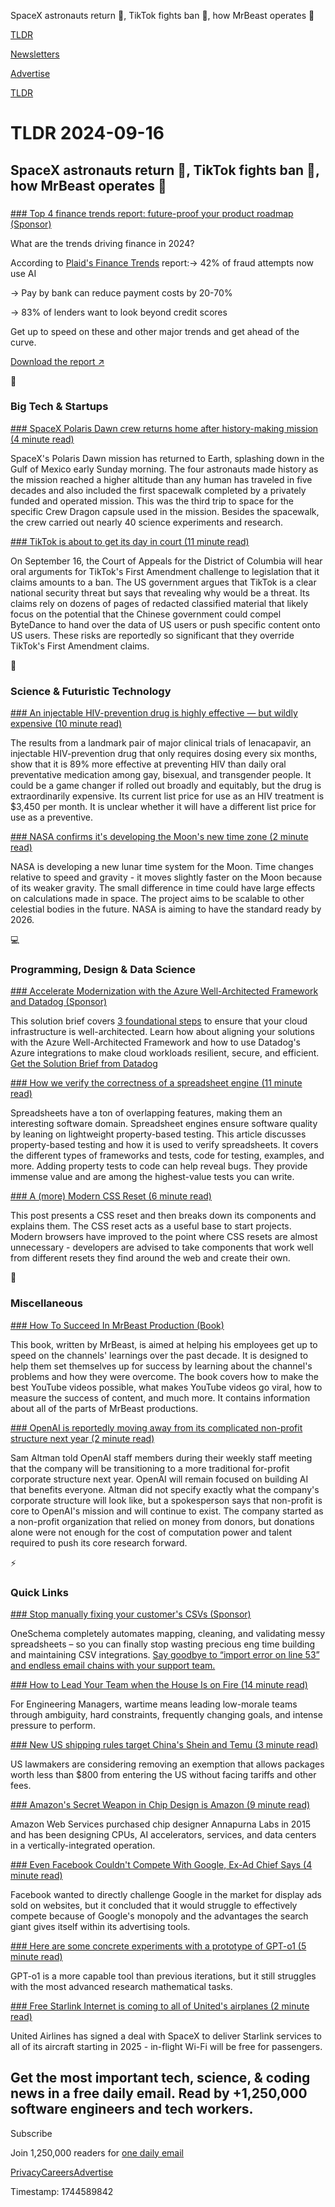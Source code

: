 SpaceX astronauts return 🚀, TikTok fights ban 📱, how MrBeast operates 📄

[TLDR](/)

[Newsletters](/newsletters)

[Advertise](https://advertise.tldr.tech/)

[TLDR](/)

# TLDR 2024-09-16

## SpaceX astronauts return 🚀, TikTok fights ban 📱, how MrBeast operates 📄

### 

[### Top 4 finance trends report: future-proof your product roadmap (Sponsor)](https://plaid.com/guide-top-trends-future-of-finance/?utm_source=TLDR&amp;utm_medium=PaidNewsletter&amp;utm_campaign=TLDR_Paid_Newsletter_Ad_Buy&amp;utm_content=Future_of_Finance_Guide)

What are the trends driving finance in 2024?

According to [Plaid's Finance Trends](https://plaid.com/guide-top-trends-future-of-finance/?utm_source=TLDR&utm_medium=PaidNewsletter&utm_campaign=TLDR_Paid_Newsletter_Ad_Buy&utm_content=Future_of_Finance_Guide) report:→ 42% of fraud attempts now use AI

→ Pay by bank can reduce payment costs by 20-70%

→ 83% of lenders want to look beyond credit scores

Get up to speed on these and other major trends and get ahead of the curve.

[Download the report ↗️](https://plaid.com/guide-top-trends-future-of-finance/?utm_source=TLDR&utm_medium=PaidNewsletter&utm_campaign=TLDR_Paid_Newsletter_Ad_Buy&utm_content=Future_of_Finance_Guide)

📱

### Big Tech & Startups

[### SpaceX Polaris Dawn crew returns home after history-making mission (4 minute read)](https://edition.cnn.com/2024/09/15/science/spacex-polaris-dawn-splashdown-landing/index.html?utm_source=tldrnewsletter)

SpaceX's Polaris Dawn mission has returned to Earth, splashing down in the Gulf of Mexico early Sunday morning. The four astronauts made history as the mission reached a higher altitude than any human has traveled in five decades and also included the first spacewalk completed by a privately funded and operated mission. This was the third trip to space for the specific Crew Dragon capsule used in the mission. Besides the spacewalk, the crew carried out nearly 40 science experiments and research.

[### TikTok is about to get its day in court (11 minute read)](https://www.theverge.com/2024/9/14/24243794/tiktok-ban-bytedance-court-oral-arguments-lawsuit-explainer?utm_source=tldrnewsletter)

On September 16, the Court of Appeals for the District of Columbia will hear oral arguments for TikTok's First Amendment challenge to legislation that it claims amounts to a ban. The US government argues that TikTok is a clear national security threat but says that revealing why would be a threat. Its claims rely on dozens of pages of redacted classified material that likely focus on the potential that the Chinese government could compel ByteDance to hand over the data of US users or push specific content onto US users. These risks are reportedly so significant that they override TikTok's First Amendment claims.

🚀

### Science & Futuristic Technology

[### An injectable HIV-prevention drug is highly effective — but wildly expensive (10 minute read)](https://www.nbcnews.com/nbc-out/out-health-and-wellness/injectable-hiv-prevention-drug-lencapavir-rcna170778?utm_source=tldrnewsletter)

The results from a landmark pair of major clinical trials of lenacapavir, an injectable HIV-prevention drug that only requires dosing every six months, show that it is 89% more effective at preventing HIV than daily oral preventative medication among gay, bisexual, and transgender people. It could be a game changer if rolled out broadly and equitably, but the drug is extraordinarily expensive. Its current list price for use as an HIV treatment is $3,450 per month. It is unclear whether it will have a different list price for use as a preventive.

[### NASA confirms it's developing the Moon's new time zone (2 minute read)](https://www.engadget.com/science/space/nasa-confirms-its-developing-the-moons-new-time-zone-165345568.html?src=rss&amp;utm_source=tldrnewsletter)

NASA is developing a new lunar time system for the Moon. Time changes relative to speed and gravity - it moves slightly faster on the Moon because of its weaker gravity. The small difference in time could have large effects on calculations made in space. The project aims to be scalable to other celestial bodies in the future. NASA is aiming to have the standard ready by 2026.

💻

### Programming, Design & Data Science

[### Accelerate Modernization with the Azure Well-Architected Framework and Datadog (Sponsor)](https://www.datadoghq.com/resources/cloud-excellence-azure-well-architected/?utm_source=tldrnewsletter&amp;utm_medium=newsletter&amp;utm_campaign=dg-coreplatform-ww-azure-cloud-modernization-tldr)

This solution brief covers [3 foundational steps](https://www.datadoghq.com/resources/cloud-excellence-azure-well-architected/?utm_source=tldrnewsletter&utm_medium=newsletter&utm_campaign=dg-coreplatform-ww-azure-cloud-modernization-tldr) to ensure that your cloud infrastructure is well-architected. Learn how about aligning your solutions with the Azure Well-Architected Framework and how to use Datadog's Azure integrations to make cloud workloads resilient, secure, and efficient. [Get the Solution Brief from Datadog](https://www.datadoghq.com/resources/cloud-excellence-azure-well-architected/?utm_source=tldrnewsletter&utm_medium=newsletter&utm_campaign=dg-coreplatform-ww-azure-cloud-modernization-tldr)

[### How we verify the correctness of a spreadsheet engine (11 minute read)](https://rowzero.io/blog/property-based-testing?utm_source=tldrnewsletter)

Spreadsheets have a ton of overlapping features, making them an interesting software domain. Spreadsheet engines ensure software quality by leaning on lightweight property-based testing. This article discusses property-based testing and how it is used to verify spreadsheets. It covers the different types of frameworks and tests, code for testing, examples, and more. Adding property tests to code can help reveal bugs. They provide immense value and are among the highest-value tests you can write.

[### A (more) Modern CSS Reset (6 minute read)](https://piccalil.li/blog/a-more-modern-css-reset/?utm_source=tldrnewsletter)

This post presents a CSS reset and then breaks down its components and explains them. The CSS reset acts as a useful base to start projects. Modern browsers have improved to the point where CSS resets are almost unnecessary - developers are advised to take components that work well from different resets they find around the web and create their own.

🎁

### Miscellaneous

[### How To Succeed In MrBeast Production (Book)](https://drive.google.com/file/d/1YaG9xpu-WQKBPUi8yQ4HaDYQLUSa7Y3J/view?utm_source=tldrnewsletter)

This book, written by MrBeast, is aimed at helping his employees get up to speed on the channels' learnings over the past decade. It is designed to help them set themselves up for success by learning about the channel's problems and how they were overcome. The book covers how to make the best YouTube videos possible, what makes YouTube videos go viral, how to measure the success of content, and much more. It contains information about all of the parts of MrBeast productions.

[### OpenAI is reportedly moving away from its complicated non-profit structure next year (2 minute read)](https://www.engadget.com/ai/openai-is-reportedly-moving-away-from-its-complicated-non-profit-structure-next-year-130014948.html?utm_source=tldrnewsletter)

Sam Altman told OpenAI staff members during their weekly staff meeting that the company will be transitioning to a more traditional for-profit corporate structure next year. OpenAI will remain focused on building AI that benefits everyone. Altman did not specify exactly what the company's corporate structure will look like, but a spokesperson says that non-profit is core to OpenAI's mission and will continue to exist. The company started as a non-profit organization that relied on money from donors, but donations alone were not enough for the cost of computation power and talent required to push its core research forward.

⚡

### Quick Links

[### Stop manually fixing your customer's CSVs (Sponsor)](https://www.oneschema.co/?utm_campaign=13089718&amp;utm_medium=newsletter&amp;utm_source=tldr)

OneSchema completely automates mapping, cleaning, and validating messy spreadsheets – so you can finally stop wasting precious eng time building and maintaining CSV integrations. [Say goodbye to “import error on line 53” and endless email chains with your support team.](https://www.oneschema.co/?utm_campaign=13089718&utm_medium=newsletter&utm_source=tldr)

[### How to Lead Your Team when the House Is on Fire (14 minute read)](https://peterszasz.com/how-to-lead-your-team-when-the-house-is-on-fire/?utm_source=tldrnewsletter)

For Engineering Managers, wartime means leading low-morale teams through ambiguity, hard constraints, frequently changing goals, and intense pressure to perform.

[### New US shipping rules target China's Shein and Temu (3 minute read)](https://www.bbc.com/news/articles/c36n6g164l6o?utm_source=tldrnewsletter)

US lawmakers are considering removing an exemption that allows packages worth less than $800 from entering the US without facing tariffs and other fees.

[### Amazon's Secret Weapon in Chip Design is Amazon (9 minute read)](https://spectrum.ieee.org/amazon-ai?utm_source=tldrnewsletter)

Amazon Web Services purchased chip designer Annapurna Labs in 2015 and has been designing CPUs, AI accelerators, services, and data centers in a vertically-integrated operation.

[### Even Facebook Couldn't Compete With Google, Ex-Ad Chief Says (4 minute read)](https://www.msn.com/en-us/money/other/even-facebook-couldn-t-compete-with-google-ex-ad-chief-says/ar-AA1qydJn?ocid=BingNewsVerp&amp;utm_source=tldrnewsletter)

Facebook wanted to directly challenge Google in the market for display ads sold on websites, but it concluded that it would struggle to effectively compete because of Google's monopoly and the advantages the search giant gives itself within its advertising tools.

[### Here are some concrete experiments with a prototype of GPT-o1 (5 minute read)](https://mathstodon.xyz/@tao/113132503432772494?utm_source=tldrnewsletter)

GPT-o1 is a more capable tool than previous iterations, but it still struggles with the most advanced research mathematical tasks.

[### Free Starlink Internet is coming to all of United's airplanes (2 minute read)](https://arstechnica.com/information-technology/2024/09/free-starlink-internet-is-coming-to-all-of-uniteds-airplanes/?utm_source=tldrnewsletter)

United Airlines has signed a deal with SpaceX to deliver Starlink services to all of its aircraft starting in 2025 - in-flight Wi-Fi will be free for passengers.

## Get the most important tech, science, & coding news in a free daily email. Read by +1,250,000 software engineers and tech workers.

Subscribe

Join 1,250,000 readers for [one daily email](/api/latest/tech)

[Privacy](/privacy)[Careers](https://jobs.ashbyhq.com/tldr.tech)[Advertise](/tech/advertise)

Timestamp: 1744589842